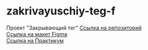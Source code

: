 # zakrivayuschiy-teg-f
Проект "Закрывающий тег"
[Ссылка на репозиторий](https://github.com/viperouss14/zakrivayuschiy-teg-f.git) <br>
[Ссылка на макет Figma](https://www.figma.com/file/JQhPLs2COLIeZtAtlsBS34/%238-%3C%2F%D0%B7%D0%B0%D0%BA%D1%80%D1%8B%D0%B2%D0%B0%D1%8E%D1%89%D0%B8%D0%B9-%D1%82%D0%B5%D0%B3%3E?node-id=0%3A1&mode=dev) <br>
[Ссылка на Практикум](https://practicum.yandex.ru/learn/frontend-developer/courses/4f5191d5-2bc3-4234-be24-967e3d31d2df/sprints/188134/topics/312e1e9a-1c44-4a09-812d-7698a3e07e6d/lessons/8369ff00-9e1d-4743-8cf3-711d019ad4bd/) <br>
